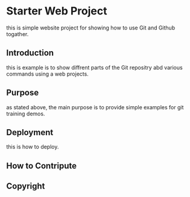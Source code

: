 # Starter Web Project

this is simple website project for showing how to use Git and Github togather.
## Introduction

this is example is to show diffrent parts of the Git repositry abd various commands using a web projects. 

## Purpose

as stated above, the main purpose is to provide simple examples for git training demos. 

## Deployment

this is how to deploy.

## How to Contripute


## Copyright